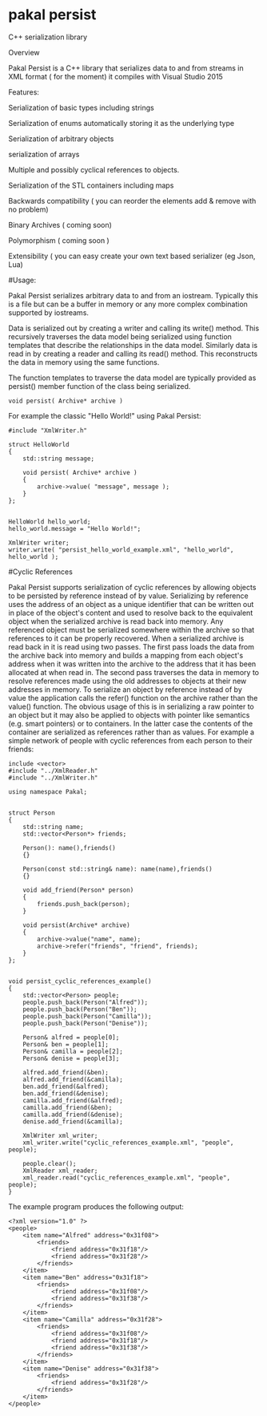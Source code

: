 # pakal persist
C++ serialization library

Overview

Pakal Persist is  a C++ library that serializes data to and from streams in XML format ( for the moment)
it compiles with Visual Studio 2015

Features:

Serialization of basic types including strings

Serialization of enums automatically storing it as the underlying type

Serialization of arbitrary objects

serialization of arrays

Multiple and possibly cyclical references to objects.

Serialization of the STL containers including maps

Backwards compatibility ( you can reorder the elements add & remove with no problem)

Binary Archives ( coming soon)

Polymorphism ( coming soon )

Extensibility ( you can easy create your own text based serializer  (eg Json, Lua)


#Usage:


Pakal Persist serializes arbitrary data to and from an iostream. Typically this is a file but can be a buffer in memory or any more complex combination supported by iostreams.

Data is serialized out by creating a writer and calling its write() method. This recursively traverses the data model being serialized using function templates that describe the relationships in the data model.
Similarly data is read in by creating a reader and calling its read() method. This reconstructs the data in memory using the same functions.

The function templates to traverse the data model are typically provided as persist() member function of the class being serialized.

	void persist( Archive* archive )
	
For example the classic "Hello World!" using Pakal Persist:


	#include "XmlWriter.h"

	struct HelloWorld
	{
		std::string message;
		
		void persist( Archive* archive )
		{
			archive->value( "message", message );
		}
	};


	HelloWorld hello_world;
	hello_world.message = "Hello World!";

	XmlWriter writer;
	writer.write( "persist_hello_world_example.xml", "hello_world", hello_world );
	
	
	
#Cyclic References

Pakal Persist supports serialization of cyclic references by allowing objects to be persisted by reference instead of by value.
Serializing by reference uses the address of an object as a unique identifier that can be written out in place of the object's content and used to resolve back to the equivalent object when the serialized archive is read back into memory. Any referenced object must be serialized somewhere within the archive so that references to it can be properly recovered.
When a serialized archive is read back in it is read using two passes. The first pass loads the data from the archive back into memory and builds a mapping from each object's address when it was written into the archive to the address that it has been allocated at when read in. The second pass traverses the data in memory to resolve references made using the old addresses to objects at their new addresses in memory.
To serialize an object by reference instead of by value the application calls the refer() function on the archive rather than the value() function. The obvious usage of this is in serializing a raw pointer to an object but it may also be applied to objects with pointer like semantics (e.g. smart pointers) or to containers. In the latter case the contents of the container are serialized as references rather than as values.
For example a simple network of people with cyclic references from each person to their friends:

	include <vector>
	#include "../XmlReader.h"
	#include "../XmlWriter.h"

	using namespace Pakal;


	struct Person
	{
		std::string name;
		std::vector<Person*> friends;

		Person(): name(),friends()
		{}

		Person(const std::string& name): name(name),friends()
		{}

		void add_friend(Person* person)
		{
			friends.push_back(person);
		}

		void persist(Archive* archive)
		{
			archive->value("name", name);
			archive->refer("friends", "friend", friends);
		}
	};


	void persist_cyclic_references_example()
	{
		std::vector<Person> people;
		people.push_back(Person("Alfred"));
		people.push_back(Person("Ben"));
		people.push_back(Person("Camilla"));
		people.push_back(Person("Denise"));

		Person& alfred = people[0];
		Person& ben = people[1];
		Person& camilla = people[2];
		Person& denise = people[3];

		alfred.add_friend(&ben);
		alfred.add_friend(&camilla);
		ben.add_friend(&alfred);
		ben.add_friend(&denise);
		camilla.add_friend(&alfred);
		camilla.add_friend(&ben);
		camilla.add_friend(&denise);
		denise.add_friend(&camilla);

		XmlWriter xml_writer;
		xml_writer.write("cyclic_references_example.xml", "people", people);

		people.clear();
		XmlReader xml_reader;
		xml_reader.read("cyclic_references_example.xml", "people", people);
	}
	
The example program produces the following output:	

	<?xml version="1.0" ?>
	<people>
		<item name="Alfred" address="0x31f08">
			<friends>
				<friend address="0x31f18"/>
				<friend address="0x31f28"/>
			</friends>
		</item>
		<item name="Ben" address="0x31f18">
			<friends>
				<friend address="0x31f08"/>
				<friend address="0x31f38"/>
			</friends>
		</item>
		<item name="Camilla" address="0x31f28">
			<friends>
				<friend address="0x31f08"/>
				<friend address="0x31f18"/>
				<friend address="0x31f38"/>
			</friends>
		</item>
		<item name="Denise" address="0x31f38">
			<friends>
				<friend address="0x31f28"/>
			</friends>
		</item>
	</people>